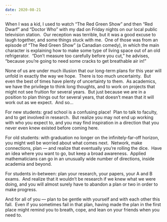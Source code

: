```yaml
---
date: 2020-08-21
---
```


When I was a kid, I used to watch “The Red Green Show” and then “Red Dwarf” and
“Doctor Who” with my dad on Friday nights on our local public television
station.  Our reception was terrible, but it was a good excuse to laugh
together, and some things stuck with me.  One of those was from an episode of
“The Red Green Show” (a Canadian comedy), in which the main character is
explaining how to make some type of living space out of an old refrigerator.
 “Don’t measure too carefully before you cut,” he advises, “because you’re
going to need some cracks to get breathable air in!”

None of us are under much illusion that our long-term plans for this year will
unfold in exactly the way we hope.  There is too much uncertainty.  But even
the best of times have plenty of uncertainty to them.  As academics, we have
the privilege to think long thoughts, and to work on projects that might not
see fruition for several years.  But just because we are in a position to plan
things out for several years, that doesn’t mean that it will work out as we
expect.  And so...

For new students: grad school is a confusing place!  Plan to talk to faculty,
and to get involved in research.  But realize you may not end up working with
who you expect to, and you may find inspiration in a direction that you never
even knew existed before coming here.

For old students: with graduation no longer on the infinitely-far-off horizon,
you might well be worried about what comes next.  Network, make connections,
plan — and realize that eventually you’re rolling the dice.  Have an idea where
you want to go, but keep a broad awareness.  Applied mathematicians can go in
an unusually wide number of directions, inside academia and beyond.

For students in-between: plan your research, your papers, your A and B exams.
 And realize that it wouldn’t be research if we knew what we were doing, and
you will almost surely have to abandon a plan or two in order to make progress.

And for all of you — plan to be gentle with yourself and with each other this
fall.  Even if you sometimes fail in that plan, having made the plan in the
first place might remind you to breath, cope, and lean on your friends when you
need to.

